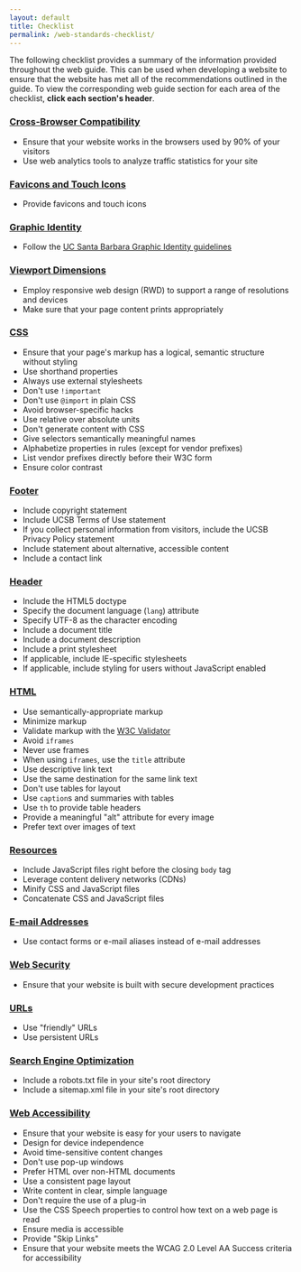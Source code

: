 ```yaml
---
layout: default
title: Checklist
permalink: /web-standards-checklist/
---
```


The following checklist provides a summary of the information provided
throughout the web guide. This can be used when developing a website to ensure
that the website has met all of the recommendations outlined in the guide.
To view the corresponding web guide section for each area of the checklist,
**click each section's header**.

### [Cross-Browser Compatibility](/browsers/)

* Ensure that your website works in the browsers used by 90% of your visitors
* Use web analytics tools to analyze traffic statistics for your site

### [Favicons and Touch Icons](/favicon-and-touch-icons/)

* Provide favicons and touch icons

### [Graphic Identity](/ucsb-graphic-identity/)

* Follow the [UC Santa Barbara Graphic Identity guidelines](http://www.ucsb.edu/graphic-identity/)

### [Viewport Dimensions](/viewport-dimensions/)

* Employ responsive web design (RWD) to support a range of resolutions and devices
* Make sure that your page content prints appropriately

### [CSS](/css/)

* Ensure that your page's markup has a logical, semantic structure without styling
* Use shorthand properties
* Always use external stylesheets
* Don't use `!important`
* Don't use `@import` in plain CSS
* Avoid browser-specific hacks
* Use relative over absolute units
* Don't generate content with CSS
* Give selectors semantically meaningful names
* Alphabetize properties in rules (except for vendor prefixes)
* List vendor prefixes directly before their W3C form
* Ensure color contrast

### [Footer](/footer/)

* Include copyright statement
* Include UCSB Terms of Use statement
* If you collect personal information from visitors, include the UCSB Privacy Policy statement
* Include statement about alternative, accessible content
* Include a contact link

### [Header](/header/)

* Include the HTML5 doctype
* Specify the document language (`lang`) attribute
* Specify UTF-8 as the character encoding
* Include a document title
* Include a document description
* Include a print stylesheet
* If applicable, include IE-specific stylesheets
* If applicable, include styling for users without JavaScript enabled

### [HTML](/html/)

* Use semantically-appropriate markup
* Minimize markup
* Validate markup with the [W3C Validator](https://validator.w3.org/)
* Avoid `iframes`
* Never use frames
* When using `iframes`, use the `title` attribute
* Use descriptive link text
* Use the same destination for the same link text
* Don't use tables for layout
* Use `caption`s and summaries with tables
* Use `th` to provide table headers
* Provide a meaningful "alt" attribute for every image
* Prefer text over images of text

### [Resources](/resources/)

* Include JavaScript files right before the closing `body` tag
* Leverage content delivery networks (CDNs)
* Minify CSS and JavaScript files
* Concatenate CSS and JavaScript files

### [E-mail Addresses](/email-addresses/)

* Use contact forms or e-mail aliases instead of e-mail addresses

### [Web Security](/web-security/)

* Ensure that your website is built with secure development practices

### [URLs](/urls/)

* Use "friendly" URLs
* Use persistent URLs

### [Search Engine Optimization](/seo/)

* Include a robots.txt file in your site's root directory
* Include a sitemap.xml file in your site's root directory

### [Web Accessibility](/web-accessibility/)

* Ensure that your website is easy for your users to navigate
* Design for device independence
* Avoid time-sensitive content changes
* Don't use pop-up windows
* Prefer HTML over non-HTML documents
* Use a consistent page layout
* Write content in clear, simple language
* Don't require the use of a plug-in
* Use the CSS Speech properties to control how text on a web page is read
* Ensure media is accessible
* Provide "Skip Links"
* Ensure that your website meets the WCAG 2.0 Level AA Success criteria for accessibility
